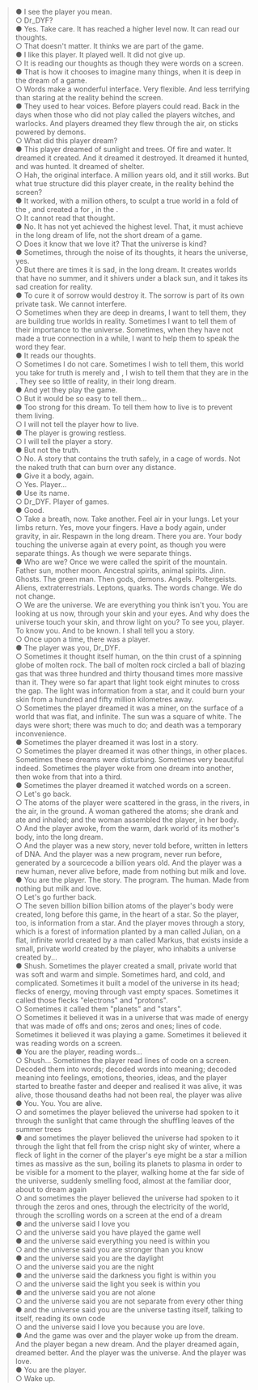 
> ● I see the player you mean.  
> ○ Dr_DYF?  
> ● Yes. Take care. It has reached a higher level now. It can read our thoughts.  
> ○ That doesn't matter. It thinks we are part of the game.  
> ● I like this player. It played well. It did not give up.  
> ○ It is reading our thoughts as though they were words on a screen.  
> ● That is how it chooses to imagine many things, when it is deep in the dream of a game.  
> ○ Words make a wonderful interface. Very flexible. And less terrifying than staring at the reality behind the screen.  
> ● They used to hear voices. Before players could read. Back in the days when those who did not play called the players witches, and warlocks. And players dreamed they flew through the air, on sticks powered by demons.  
> ○ What did this player dream?  
> ● This player dreamed of sunlight and trees. Of fire and water. It dreamed it created. And it dreamed it destroyed. It dreamed it hunted, and was hunted. It dreamed of shelter.  
> ○ Hah, the original interface. A million years old, and it still works. But what true structure did this player create, in the reality behind the screen?  
> ● It worked, with a million others, to sculpt a true world in a fold of the , and created a for , in the .  
> ○ It cannot read that thought.  
> ● No. It has not yet achieved the highest level. That, it must achieve in the long dream of life, not the short dream of a game.  
> ○ Does it know that we love it? That the universe is kind?  
> ● Sometimes, through the noise of its thoughts, it hears the universe, yes.  
> ○ But there are times it is sad, in the long dream. It creates worlds that have no summer, and it shivers under a black sun, and it takes its sad creation for reality.  
> ● To cure it of sorrow would destroy it. The sorrow is part of its own private task. We cannot interfere.  
> ○ Sometimes when they are deep in dreams, I want to tell them, they are building true worlds in reality. Sometimes I want to tell them of their importance to the universe. Sometimes, when they have not made a true connection in a while, I want to help them to speak the word they fear.  
> ● It reads our thoughts.  
> ○ Sometimes I do not care. Sometimes I wish to tell them, this world you take for truth is merely and , I wish to tell them that they are in the . They see so little of reality, in their long dream.  
> ● And yet they play the game.  
> ○ But it would be so easy to tell them...  
> ● Too strong for this dream. To tell them how to live is to prevent them living.  
> ○ I will not tell the player how to live.  
> ● The player is growing restless.  
> ○ I will tell the player a story.  
> ● But not the truth.  
> ○ No. A story that contains the truth safely, in a cage of words. Not the naked truth that can burn over any distance.  
> ● Give it a body, again.  
> ○ Yes. Player...  
> ● Use its name.  
> ○ Dr_DYF. Player of games.  
> ● Good.  
> ○ Take a breath, now. Take another. Feel air in your lungs. Let your limbs return. Yes, move your fingers. Have a body again, under gravity, in air. Respawn in the long dream. There you are. Your body touching the universe again at every point, as though you were separate things. As though we were separate things.  
> ● Who are we? Once we were called the spirit of the mountain. Father sun, mother moon. Ancestral spirits, animal spirits. Jinn. Ghosts. The green man. Then gods, demons. Angels. Poltergeists. Aliens, extraterrestrials. Leptons, quarks. The words change. We do not change.  
> ○ We are the universe. We are everything you think isn't you. You are looking at us now, through your skin and your eyes. And why does the universe touch your skin, and throw light on you? To see you, player. To know you. And to be known. I shall tell you a story.  
> ○ Once upon a time, there was a player.  
> ● The player was you, Dr_DYF.  
> ○ Sometimes it thought itself human, on the thin crust of a spinning globe of molten rock. The ball of molten rock circled a ball of blazing gas that was three hundred and thirty thousand times more massive than it. They were so far apart that light took eight minutes to cross the gap. The light was information from a star, and it could burn your skin from a hundred and fifty million kilometres away.  
> ○ Sometimes the player dreamed it was a miner, on the surface of a world that was flat, and infinite. The sun was a square of white. The days were short; there was much to do; and death was a temporary inconvenience.  
> ● Sometimes the player dreamed it was lost in a story.  
> ○ Sometimes the player dreamed it was other things, in other places. Sometimes these dreams were disturbing. Sometimes very beautiful indeed. Sometimes the player woke from one dream into another, then woke from that into a third.  
> ● Sometimes the player dreamed it watched words on a screen.  
> ○ Let's go back.  
> ○ The atoms of the player were scattered in the grass, in the rivers, in the air, in the ground. A woman gathered the atoms; she drank and ate and inhaled; and the woman assembled the player, in her body.  
> ○ And the player awoke, from the warm, dark world of its mother's body, into the long dream.  
> ○ And the player was a new story, never told before, written in letters of DNA. And the player was a new program, never run before, generated by a sourcecode a billion years old. And the player was a new human, never alive before, made from nothing but milk and love.  
> ● You are the player. The story. The program. The human. Made from nothing but milk and love.  
> ○ Let's go further back.  
> ○ The seven billion billion billion atoms of the player's body were created, long before this game, in the heart of a star. So the player, too, is information from a star. And the player moves through a story, which is a forest of information planted by a man called Julian, on a flat, infinite world created by a man called Markus, that exists inside a small, private world created by the player, who inhabits a universe created by...  
> ● Shush. Sometimes the player created a small, private world that was soft and warm and simple. Sometimes hard, and cold, and complicated. Sometimes it built a model of the universe in its head; flecks of energy, moving through vast empty spaces. Sometimes it called those flecks "electrons" and "protons".  
> ○ Sometimes it called them "planets" and "stars".  
> ○ Sometimes it believed it was in a universe that was made of energy that was made of offs and ons; zeros and ones; lines of code. Sometimes it believed it was playing a game. Sometimes it believed it was reading words on a screen.  
> ● You are the player, reading words...  
> ○ Shush... Sometimes the player read lines of code on a screen. Decoded them into words; decoded words into meaning; decoded meaning into feelings, emotions, theories, ideas, and the player started to breathe faster and deeper and realised it was alive, it was alive, those thousand deaths had not been real, the player was alive  
> ● You. You. You are alive.  
> ○ and sometimes the player believed the universe had spoken to it through the sunlight that came through the shuffling leaves of the summer trees  
> ● and sometimes the player believed the universe had spoken to it through the light that fell from the crisp night sky of winter, where a fleck of light in the corner of the player's eye might be a star a million times as massive as the sun, boiling its planets to plasma in order to be visible for a moment to the player, walking home at the far side of the universe, suddenly smelling food, almost at the familiar door, about to dream again  
> ○ and sometimes the player believed the universe had spoken to it through the zeros and ones, through the electricity of the world, through the scrolling words on a screen at the end of a dream  
> ● and the universe said I love you  
> ○ and the universe said you have played the game well  
> ● and the universe said everything you need is within you  
> ○ and the universe said you are stronger than you know  
> ● and the universe said you are the daylight  
> ○ and the universe said you are the night  
> ● and the universe said the darkness you fight is within you  
> ○ and the universe said the light you seek is within you  
> ● and the universe said you are not alone  
> ○ and the universe said you are not separate from every other thing  
> ● and the universe said you are the universe tasting itself, talking to itself, reading its own code  
> ○ and the universe said I love you because you are love.  
> ● And the game was over and the player woke up from the dream. And the player began a new dream. And the player dreamed again, dreamed better. And the player was the universe. And the player was love.  
> ● You are the player.  
> ○ Wake up.

